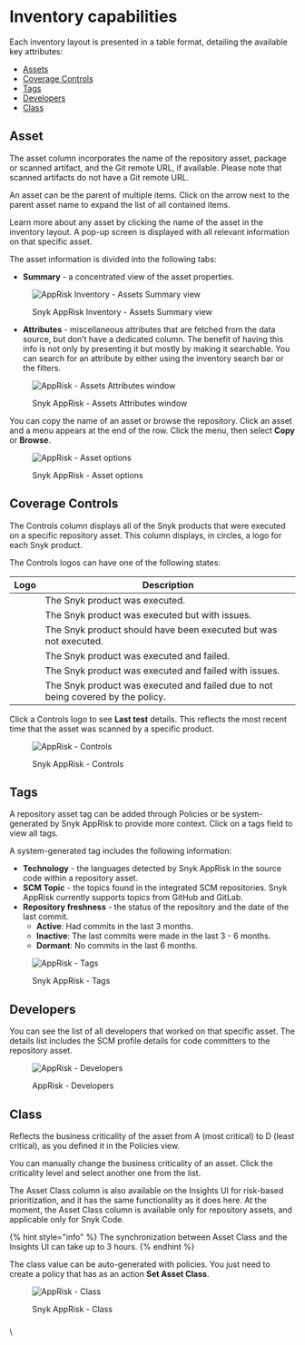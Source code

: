 # Inventory capabilities

Each inventory layout is presented in a table format, detailing the available key attributes:

* [Assets](inventory-capabilities.md#asset)
* [Coverage Controls](inventory-capabilities.md#coverage-controls)
* [Tags](inventory-capabilities.md#tags)
* [Developers](inventory-capabilities.md#developers)
* [Class](inventory-capabilities.md#class)

## **Asset**

The asset column incorporates the name of the repository asset, package or scanned artifact, and the Git remote URL, if available. Please note that scanned artifacts do not have a Git remote URL.

An asset can be the parent of multiple items. Click on the arrow next to the parent asset name to expand the list of all contained items.&#x20;

Learn more about any asset by clicking the name of the asset in the inventory layout. A pop-up screen is displayed with all relevant information on that specific asset.

The asset information is divided into the following tabs:

* **Summary** - a concentrated view of the asset properties.

<figure><img src="../../../.gitbook/assets/Inventory2.png" alt="AppRisk Inventory - Assets Summary view"><figcaption><p>Snyk AppRisk Inventory - Assets Summary view</p></figcaption></figure>

* **Attributes** - miscellaneous attributes that are fetched from the data source, but don’t have a dedicated column. The benefit of having this info is not only by presenting it but mostly by making it searchable. You can search for an attribute by either using the inventory search bar or the filters.

<figure><img src="../../../.gitbook/assets/inventory3.png" alt="AppRisk - Assets Attributes window"><figcaption><p>Snyk AppRisk - Assets Attributes window</p></figcaption></figure>

You can copy the name of an asset or browse the repository. Click an asset and a menu appears at the end of the row. Click the menu, then select **Copy** or **Browse**.

<figure><img src="../../../.gitbook/assets/inventory4 (1).png" alt="AppRisk - Asset options"><figcaption><p>Snyk AppRisk - Asset options</p></figcaption></figure>

## **Coverage Controls**

The Controls column displays all of the Snyk products that were executed on a specific repository asset. This column displays, in circles, a logo for each Snyk product.

The Controls logos can have one of the following states:

| Logo                                                                               | Description                                                                      |
| ---------------------------------------------------------------------------------- | -------------------------------------------------------------------------------- |
| <img src="../../../.gitbook/assets/image (3) (5).png" alt="" data-size="original"> | The Snyk product was executed.                                                   |
| <img src="../../../.gitbook/assets/image (4) (7).png" alt="" data-size="original"> | The Snyk product was executed but with issues.                                   |
| <img src="../../../.gitbook/assets/image (5) (3).png" alt="" data-size="original"> | The Snyk product should have been executed but was not executed.                 |
| <img src="../../../.gitbook/assets/image (6) (6).png" alt="" data-size="original"> | The Snyk product was executed and failed.                                        |
| <img src="../../../.gitbook/assets/image (7) (4).png" alt="" data-size="original"> | The Snyk product was executed and failed with issues.                            |
| <img src="../../../.gitbook/assets/image (8) (3).png" alt="" data-size="original"> | The Snyk product was executed and failed due to not being covered by the policy. |

Click a Controls logo to see **Last test** details. This reflects the most recent time that the asset was scanned by a specific product.&#x20;

<figure><img src="../../../.gitbook/assets/inventory5.png" alt="AppRisk - Controls"><figcaption><p>Snyk AppRisk - Controls</p></figcaption></figure>

## **Tags**

A repository asset tag can be added through Policies or be system-generated by Snyk AppRisk to provide more context. Click on a tags field to view all tags.

A system-generated tag includes the following information:

* **Technology** - the languages detected by Snyk AppRisk in the source code within a repository asset.
* **SCM Topic** - the topics found in the integrated SCM repositories. Snyk AppRisk currently supports topics from GitHub and GitLab.
* **Repository freshness** - the status of the repository and the date of the last commit.
  * **Active**: Had commits in the last 3 months.
  * **Inactive**: The last commits were made in the last 3 - 6 months.
  * **Dormant**: No commits in the last 6 months.

<figure><img src="../../../.gitbook/assets/inventory6.png" alt="AppRisk - Tags"><figcaption><p>Snyk AppRisk - Tags</p></figcaption></figure>

## **Developers**

You can see the list of all developers that worked on that specific asset. The details list includes the SCM profile details for code committers to the repository asset.

<figure><img src="../../../.gitbook/assets/image (10) (4).png" alt="AppRisk - Developers"><figcaption><p>AppRisk - Developers</p></figcaption></figure>

## **Class**

Reflects the business criticality of the asset from A (most critical) to D (least critical), as you defined it in the Policies view.&#x20;

You can manually change the business criticality of an asset. Click the criticality level and select another one from the list.&#x20;

The Asset Class column is also available on the Insights UI for risk-based prioritization, and it has the same functionality as it does here. At the moment, the Asset Class column is available only for repository assets, and applicable only for Snyk Code.

{% hint style="info" %}
The synchronization between Asset Class and the Insights UI can take up to 3 hours.
{% endhint %}

The class value can be auto-generated with policies. You just need to create a policy that has as an action **Set Asset Class**.

<figure><img src="../../../.gitbook/assets/inventory7.png" alt="AppRisk - Class"><figcaption><p>Snyk AppRisk - Class</p></figcaption></figure>

###



\
